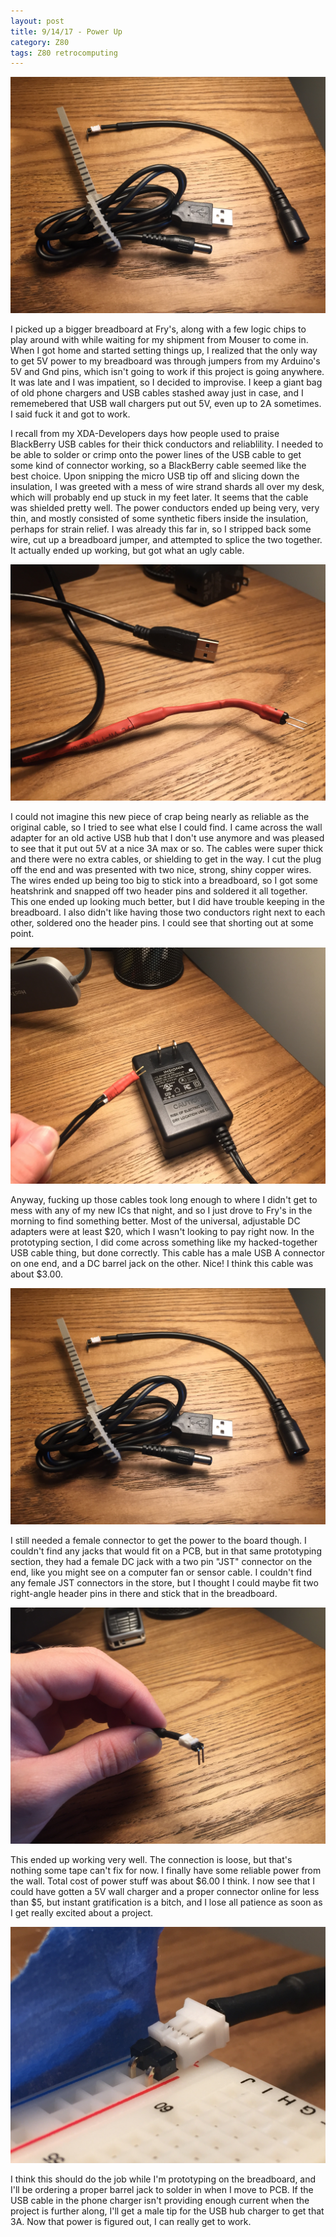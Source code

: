 ```yaml
---
layout: post
title: 9/14/17 - Power Up
category: Z80
tags: Z80 retrocomputing
---
```


![New cables](/images/posts/2017-09-14/new_power_cable.jpg)

I picked up a bigger breadboard at Fry's, along with a few logic chips to play
around with while waiting for my shipment from Mouser to come in. When I got
home and started setting things up, I realized that the only way to get 5V power
to my breadboard was through jumpers from my Arduino's 5V and Gnd pins, which
isn't going to work if this project is going anywhere. It was late and I
was impatient, so I decided to improvise. I keep a giant bag of old phone
chargers and USB cables stashed away just in case, and I rememebered that USB
wall chargers put out 5V, even up to 2A sometimes. I said fuck it and got to
work.
<!--break-->

I recall from my XDA-Developers days how people used to praise BlackBerry USB
cables for their thick conductors and reliablility. I needed to be able to
solder or crimp onto the power lines of the USB cable to get some kind of
connector working, so a BlackBerry cable seemed like the best choice. Upon
snipping the micro USB tip off and slicing down the insulation, I was greeted
with a mess of wire strand shards all over my desk, which will probably end up
stuck in my feet later. It seems that the cable was shielded pretty well. The
power conductors ended up being very, very thin, and mostly consisted of some
synthetic fibers inside the insulation, perhaps for strain relief. I was already
this far in, so I stripped back some wire, cut up a breadboard jumper, and
attempted to splice the two together. It actually ended up working, but got what
an ugly cable.

![shitty cable](/images/posts/2017-09-14/shitty_cable.jpg)

I could not imagine this new piece of crap being nearly as reliable as the
original cable, so I tried to see what else I could find. I came across the wall
adapter for an old active USB hub that I don't use anymore and was pleased to
see that it put out 5V at a nice 3A max or so. The cables were super thick and
there were no extra cables, or shielding to get in the way. I cut the plug
off the end and was presented with two nice, strong, shiny copper wires. The
wires ended up being too big to stick into a breadboard, so I got some
heatshrink and snapped off two header pins and soldered it all together. This
one ended up looking much better, but I did have trouble keeping in the
breadboard. I also didn't like having those two conductors right next to each
other, soldered ono the header pins. I could see that shorting out at some
point.

![better cable](/images/posts/2017-09-14/better_cable.jpg)

Anyway, fucking up those cables took long enough to where I didn't get to mess
with any of my new ICs that night, and so I just drove to Fry's in the morning
to find something better. Most of the universal, adjustable DC adapters were at
least $20, which I wasn't looking to pay right now. In the prototyping section,
I did come across something like my hacked-together USB cable thing, but done
correctly. This cable has a male USB A connector on one end, and a DC barrel
jack on the other. Nice! I think this cable was about $3.00.

![new cables](/images/posts/2017-09-14/new_power_cable.jpg)

I still needed a female connector to get the power to the board though. I
couldn't find any jacks that would fit on a PCB, but in that same prototyping
section, they had a female DC jack with a two pin "JST" connector on the end,
like you might see on a computer fan or sensor cable. I couldn't find any female
JST connectors in the store, but I thought I could maybe fit two right-angle
header pins in there and stick that in the breadboard.

![connector](/images/posts/2017-09-14/cable_tip.jpg)

This ended up working very well. The connection is loose, but that's nothing
some tape can't fix for now. I finally have some reliable power from the
wall. Total cost of power stuff was about $6.00 I think. I now see that I could
have gotten a 5V wall charger and a proper connector online for less than $5,
but instant gratification is a bitch, and I lose all patience as soon as I get
really excited about a project.

![fixed it](/images/posts/2017-09-14/loose_cable.jpg)

I think this should do the job while I'm prototyping on the breadboard, and I'll
be ordering a proper barrel jack to solder in when I move to PCB. If the USB
cable in the phone charger isn't providing enough current when the project is
further along, I'll get a male tip for the USB hub charger to get that 3A. Now
that power is figured out, I can really get to work.
